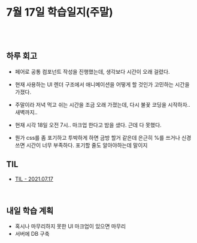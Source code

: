 # 7월 17일 학습일지(주말)

<br/>
<br/>

## 하루 회고

- 페어로 공통 컴포넌트 작성을 진행했는데, 생각보다 시간이 오래 걸렸다.
- 현재 사용하는 UI 렌더 구조에서 애니메이션을 어떻게 할 것인가 고민하는 시간을 가졌다.
- 주말이라 저녁 먹고 쉬는 시간을 조금 오래 가졌는데, 다시 불꽃 코딩을 시작하자.. 새벽까지..

- 현재 시각 18일 오전 7시.. 마크업 한다고 밤을 샜다. 근데 다 못했다.
- 뭔가 css를 좀 포기하고 투박하게 하면 금방 할거 같은데 은근히 %를 쓰거나 신경쓰면 시간이 너무 부족하다. 포기할 줄도 알아야하는데 말이지 

## TIL

- [TIL - 2021.07.17](https://velog.io/@jjuny546/TIL-2021.07.17)

<br/>

## 내일 학습 계획

- 혹시나 마무리하지 못한 UI 마크업이 있으면 마무리
- 서버에 DB 구축

